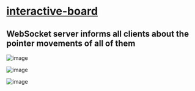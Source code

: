 # [interactive-board](https://github.com/UniBreakfast/interactive-board)

## WebSocket server informs all clients about the pointer movements of all of them

![image](https://github.com/user-attachments/assets/9839d39d-ec5b-4c13-bda4-a2af76b48c5f)

![image](https://github.com/user-attachments/assets/acc90ea4-c059-4b4b-ba75-699e9ff5a1cf)

![image](https://github.com/user-attachments/assets/24dc06d2-5513-4c21-bed2-c7926a2b7457)
